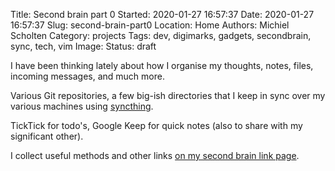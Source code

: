 Title: Second brain part 0
Started: 2020-01-27 16:57:37
Date: 2020-01-27 16:57:37
Slug: second-brain-part0
Location: Home
Authors: Michiel Scholten
Category: projects
Tags: dev, digimarks, gadgets, secondbrain, sync, tech, vim
Image: 
Status: draft

I have been thinking lately about how I organise my thoughts, notes, files, incoming messages, and much more.

Various Git repositories, a few big-ish directories that I keep in sync over my various machines using [syncthing](https://syncthing.net/).

TickTick for todo's, Google Keep for quick notes (also to share with my significant other).

I collect useful methods and other links [on my second brain link page](https://marks.diginaut.net/pub/f45a9fd1b6b8735399018e1b8b653b5d).
